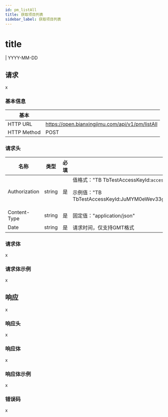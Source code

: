 ```yaml
---
id: pm_listAll
title: 获取项目列表
sidebar_label: 获取项目列表
---
```


# title
| YYYY-MM-DD

## 请求
x

### 基本信息
| 基本        |                                                    |
| ----------- | -------------------------------------------------- |
| HTTP URL    | https://open.bianxingjimu.com/api/v1/pm/listAll |
| HTTP Method | POST                                               |

### 请求头
| 名称          | 类型   | 必填 | 描述                                                         |
| ------------- | ------ | ---- | ------------------------------------------------------------ |
| Authorization | string | 是   | 值格式："TB TbTestAccessKeyId:`access_token`"  <p>示例值："TB TbTestAccessKeyId:JuMYM0eWev33g1H4yZguXP026HCnaorOGQC3nAh4rU4=" </p>|
| Content-Type  | string | 是   | 固定值："application/json"                    |
| Date          | string | 是   | 请求时间，仅支持GMT格式                                      |

### 请求体
x

### 请求体示例
x

## 响应
x

### 响应头
x

### 响应体
x

### 响应体示例
x

### 错误码
x

